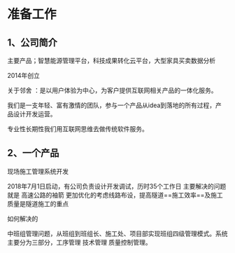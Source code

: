 # 准备工作

## 1、公司简介

主要产品；智慧能源管理平台，科技成果转化云平台，大型家具买卖数据分析

2014年创立

关于邻舍 ：是以用户体验为中心，为客户提供互联网相关产品的一体化服务。

我们是一支年轻、富有激情的团队，参与一个产品从idea到落地的所有过程，产品设计开发运营。

专业性长期性我们用互联网思维去做传统软件服务。

## 2、一个产品

现场施工管理系统开发

2018年7月1日启动，有公司负责设计开发调试，历时35个工作日 主要解决的问题就是 高速公路的袖箭 更加优化的考虑线路布设，提高隧道==施工效率==及施工质量是隧道施工的重点

如何解决的

中班组管理问题，从班组到班组长、施工处、项目部实现班组四级管理模式。系统主要分为三部分，工序管理 技术管理 质量控制管理。

